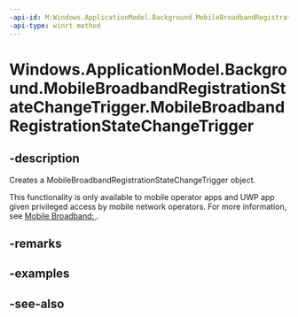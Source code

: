 ```yaml
---
-api-id: M:Windows.ApplicationModel.Background.MobileBroadbandRegistrationStateChangeTrigger.#ctor
-api-type: winrt method
---
```


<!-- Method syntax
public MobileBroadbandRegistrationStateChangeTrigger()
-->

# Windows.ApplicationModel.Background.MobileBroadbandRegistrationStateChangeTrigger.MobileBroadbandRegistrationStateChangeTrigger

## -description
Creates a MobileBroadbandRegistrationStateChangeTrigger object.

This functionality is only available to mobile operator apps and UWP app given privileged access by mobile network operators. For more information, see [Mobile Broadband: ](https://docs.microsoft.com/windows-hardware/drivers/mobilebroadband/index).

## -remarks

## -examples

## -see-also
